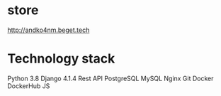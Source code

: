 # store
http://andko4nm.beget.tech

# Technology stack
Python 3.8
Django 4.1.4
Rest API
PostgreSQL
MySQL
Nginx
Git
Docker
DockerHub
JS
